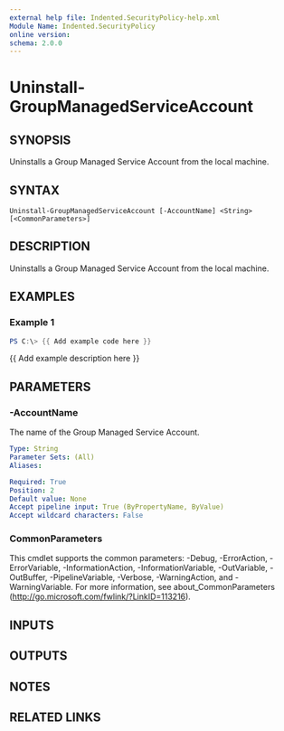 ```yaml
---
external help file: Indented.SecurityPolicy-help.xml
Module Name: Indented.SecurityPolicy
online version:
schema: 2.0.0
---
```


# Uninstall-GroupManagedServiceAccount

## SYNOPSIS
Uninstalls a Group Managed Service Account from the local machine.

## SYNTAX

```
Uninstall-GroupManagedServiceAccount [-AccountName] <String> [<CommonParameters>]
```

## DESCRIPTION
Uninstalls a Group Managed Service Account from the local machine.

## EXAMPLES

### Example 1
```powershell
PS C:\> {{ Add example code here }}
```

{{ Add example description here }}

## PARAMETERS

### -AccountName
The name of the Group Managed Service Account.

```yaml
Type: String
Parameter Sets: (All)
Aliases:

Required: True
Position: 2
Default value: None
Accept pipeline input: True (ByPropertyName, ByValue)
Accept wildcard characters: False
```

### CommonParameters
This cmdlet supports the common parameters: -Debug, -ErrorAction, -ErrorVariable, -InformationAction, -InformationVariable, -OutVariable, -OutBuffer, -PipelineVariable, -Verbose, -WarningAction, and -WarningVariable.
For more information, see about_CommonParameters (http://go.microsoft.com/fwlink/?LinkID=113216).

## INPUTS

## OUTPUTS

## NOTES

## RELATED LINKS
